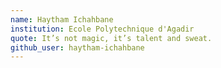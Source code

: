 ```yaml
---
name: Haytham Ichahbane
institution: Ecole Polytechnique d'Agadir
quote: It’s not magic, it’s talent and sweat. 
github_user: haytham-ichahbane
---
```

